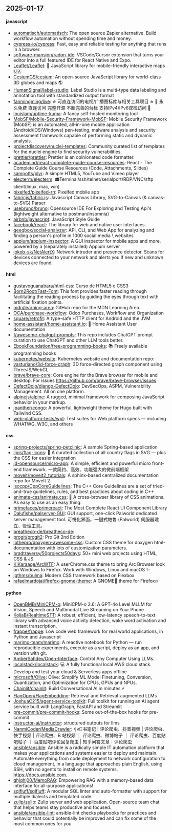 ## 2025-01-17

#### javascript
* [automatisch/automatisch](https://github.com/automatisch/automatisch): The open source Zapier alternative. Build workflow automation without spending time and money.
* [cypress-io/cypress](https://github.com/cypress-io/cypress): Fast, easy and reliable testing for anything that runs in a browser.
* [software-mansion/radon-ide](https://github.com/software-mansion/radon-ide): VSCode/Cursor extension that turns your editor into a full featured IDE for React Native and Expo.
* [Leaflet/Leaflet](https://github.com/Leaflet/Leaflet): 🍃 JavaScript library for mobile-friendly interactive maps 🇺🇦
* [CesiumGS/cesium](https://github.com/CesiumGS/cesium): An open-source JavaScript library for world-class 3D globes and maps 🌎
* [HumanSignal/label-studio](https://github.com/HumanSignal/label-studio): Label Studio is a multi-type data labeling and annotation tool with standardized output format
* [fanmingming/live](https://github.com/fanmingming/live): ✯ 可直连访问的电视/广播图标库与相关工具项目 ✯ 🔕 永久免费 直连访问 完整开源 不断完善的台标 支持IPv4/IPv6双栈访问 🔕
* [louislam/uptime-kuma](https://github.com/louislam/uptime-kuma): A fancy self-hosted monitoring tool
* [MobSF/Mobile-Security-Framework-MobSF](https://github.com/MobSF/Mobile-Security-Framework-MobSF): Mobile Security Framework (MobSF) is an automated, all-in-one mobile application (Android/iOS/Windows) pen-testing, malware analysis and security assessment framework capable of performing static and dynamic analysis.
* [projectdiscovery/nuclei-templates](https://github.com/projectdiscovery/nuclei-templates): Community curated list of templates for the nuclei engine to find security vulnerabilities.
* [prettier/prettier](https://github.com/prettier/prettier): Prettier is an opinionated code formatter.
* [academind/react-complete-guide-course-resources](https://github.com/academind/react-complete-guide-course-resources): React - The Complete Guide Course Resources (Code, Attachments, Slides)
* [sampotts/plyr](https://github.com/sampotts/plyr): A simple HTML5, YouTube and Vimeo player
* [electerm/electerm](https://github.com/electerm/electerm): 📻Terminal/ssh/telnet/serialport/RDP/VNC/sftp client(linux, mac, win)
* [pixelfed/pixelfed-rn](https://github.com/pixelfed/pixelfed-rn): Pixelfed mobile app
* [fabricjs/fabric.js](https://github.com/fabricjs/fabric.js): Javascript Canvas Library, SVG-to-Canvas (& canvas-to-SVG) Parser
* [usebruno/bruno](https://github.com/usebruno/bruno): Opensource IDE For Exploring and Testing Api's (lightweight alternative to postman/insomnia)
* [airbnb/javascript](https://github.com/airbnb/javascript): JavaScript Style Guide
* [facebook/react](https://github.com/facebook/react): The library for web and native user interfaces.
* [qeeqbox/social-analyzer](https://github.com/qeeqbox/social-analyzer): API, CLI, and Web App for analyzing and finding a person's profile in 1000 social media \ websites
* [appium/appium-inspector](https://github.com/appium/appium-inspector): A GUI inspector for mobile apps and more, powered by a (separately installed) Appium server
* [jokob-sk/NetAlertX](https://github.com/jokob-sk/NetAlertX): Network intruder and presence detector. Scans for devices connected to your network and alerts you if new and unknown devices are found.

#### html
* [gustavoguanabara/html-css](https://github.com/gustavoguanabara/html-css): Curso de HTML5 e CSS3
* [Born2Root/Fast-Font](https://github.com/Born2Root/Fast-Font): This font provides faster reading through facilitating the reading process by guiding the eyes through text with artificial fixation points.
* [mdn/learning-area](https://github.com/mdn/learning-area): GitHub repo for the MDN Learning Area.
* [OCA/purchase-workflow](https://github.com/OCA/purchase-workflow): Odoo Purchases, Workflow and Organization
* [square/retrofit](https://github.com/square/retrofit): A type-safe HTTP client for Android and the JVM
* [home-assistant/home-assistant.io](https://github.com/home-assistant/home-assistant.io): 📘 Home Assistant User documentation
* [f/awesome-chatgpt-prompts](https://github.com/f/awesome-chatgpt-prompts): This repo includes ChatGPT prompt curation to use ChatGPT and other LLM tools better.
* [EbookFoundation/free-programming-books](https://github.com/EbookFoundation/free-programming-books): 📚 Freely available programming books
* [kubernetes/website](https://github.com/kubernetes/website): Kubernetes website and documentation repo:
* [vasturiano/3d-force-graph](https://github.com/vasturiano/3d-force-graph): 3D force-directed graph component using ThreeJS/WebGL
* [brave/brave-core](https://github.com/brave/brave-core): Core engine for the Brave browser for mobile and desktop. For issues https://github.com/brave/brave-browser/issues
* [DefectDojo/django-DefectDojo](https://github.com/DefectDojo/django-DefectDojo): DevSecOps, ASPM, Vulnerability Management. All on one platform.
* [alpinejs/alpine](https://github.com/alpinejs/alpine): A rugged, minimal framework for composing JavaScript behavior in your markup.
* [jpanther/congo](https://github.com/jpanther/congo): A powerful, lightweight theme for Hugo built with Tailwind CSS.
* [web-platform-tests/wpt](https://github.com/web-platform-tests/wpt): Test suites for Web platform specs — including WHATWG, W3C, and others

#### css
* [spring-projects/spring-petclinic](https://github.com/spring-projects/spring-petclinic): A sample Spring-based application
* [lipis/flag-icons](https://github.com/lipis/flag-icons): 🎏 A curated collection of all country flags in SVG — plus the CSS for easier integration
* [jd-opensource/micro-app](https://github.com/jd-opensource/micro-app): A simple, efficient and powerful micro front-end framework. 一款简约、高效、功能强大的微前端框架
* [moveit/moveit2_tutorials](https://github.com/moveit/moveit2_tutorials): A sphinx-based centralized documentation repo for MoveIt 2
* [isocpp/CppCoreGuidelines](https://github.com/isocpp/CppCoreGuidelines): The C++ Core Guidelines are a set of tried-and-true guidelines, rules, and best practices about coding in C++
* [animate-css/animate.css](https://github.com/animate-css/animate.css): 🍿 A cross-browser library of CSS animations. As easy to use as an easy thing.
* [primefaces/primereact](https://github.com/primefaces/primereact): The Most Complete React UI Component Library
* [Dalufishe/palserver-GUI](https://github.com/Dalufishe/palserver-GUI): GUI support, one-click Palworld dedicated server management tool. 可視化界面，一鍵式帕魯 (Palworld) 伺服器建立、管理工具。
* [breatheco-de/breatheco-de](https://github.com/breatheco-de/breatheco-de): 
* [progit/progit2](https://github.com/progit/progit2): Pro Git 2nd Edition
* [jothepro/doxygen-awesome-css](https://github.com/jothepro/doxygen-awesome-css): Custom CSS theme for doxygen html-documentation with lots of customization parameters.
* [bradtraversy/50projects50days](https://github.com/bradtraversy/50projects50days): 50+ mini web projects using HTML, CSS & JS
* [KiKaraage/ArcWTF](https://github.com/KiKaraage/ArcWTF): A userChrome.css theme to bring Arc Browser look on Windows to Firefox. Work with Windows, Linux and macOS ✨
* [jgthms/bulma](https://github.com/jgthms/bulma): Modern CSS framework based on Flexbox
* [rafaelmardojai/firefox-gnome-theme](https://github.com/rafaelmardojai/firefox-gnome-theme): A GNOME👣 theme for Firefox🔥

#### python
* [OpenBMB/MiniCPM-o](https://github.com/OpenBMB/MiniCPM-o): MiniCPM-o 2.6: A GPT-4o Level MLLM for Vision, Speech and Multimodal Live Streaming on Your Phone
* [KoljaB/RealtimeSTT](https://github.com/KoljaB/RealtimeSTT): A robust, efficient, low-latency speech-to-text library with advanced voice activity detection, wake word activation and instant transcription.
* [frappe/frappe](https://github.com/frappe/frappe): Low code web framework for real world applications, in Python and Javascript
* [marimo-team/marimo](https://github.com/marimo-team/marimo): A reactive notebook for Python — run reproducible experiments, execute as a script, deploy as an app, and version with git.
* [AmberSahdev/Open-Interface](https://github.com/AmberSahdev/Open-Interface): Control Any Computer Using LLMs.
* [localstack/localstack](https://github.com/localstack/localstack): 💻 A fully functional local AWS cloud stack. Develop and test your cloud & Serverless apps offline
* [microsoft/Olive](https://github.com/microsoft/Olive): Olive: Simplify ML Model Finetuning, Conversion, Quantization, and Optimization for CPUs, GPUs and NPUs.
* [Chainlit/chainlit](https://github.com/Chainlit/chainlit): Build Conversational AI in minutes ⚡️
* [FlagOpen/FlagEmbedding](https://github.com/FlagOpen/FlagEmbedding): Retrieval and Retrieval-augmented LLMs
* [JoshuaC215/agent-service-toolkit](https://github.com/JoshuaC215/agent-service-toolkit): Full toolkit for running an AI agent service built with LangGraph, FastAPI and Streamlit
* [pre-commit/pre-commit-hooks](https://github.com/pre-commit/pre-commit-hooks): Some out-of-the-box hooks for pre-commit
* [instructor-ai/instructor](https://github.com/instructor-ai/instructor): structured outputs for llms
* [NanmiCoder/MediaCrawler](https://github.com/NanmiCoder/MediaCrawler): 小红书笔记 | 评论爬虫、抖音视频 | 评论爬虫、快手视频 | 评论爬虫、B 站视频 ｜ 评论爬虫、微博帖子 ｜ 评论爬虫、百度贴吧帖子 ｜ 百度贴吧评论回复爬虫 | 知乎问答文章｜评论爬虫
* [ansible/ansible](https://github.com/ansible/ansible): Ansible is a radically simple IT automation platform that makes your applications and systems easier to deploy and maintain. Automate everything from code deployment to network configuration to cloud management, in a language that approaches plain English, using SSH, with no agents to install on remote systems. https://docs.ansible.com.
* [qhjqhj00/MemoRAG](https://github.com/qhjqhj00/MemoRAG): Empowering RAG with a memory-based data interface for all-purpose applications!
* [sqlfluff/sqlfluff](https://github.com/sqlfluff/sqlfluff): A modular SQL linter and auto-formatter with support for multiple dialects and templated code.
* [zulip/zulip](https://github.com/zulip/zulip): Zulip server and web application. Open-source team chat that helps teams stay productive and focused.
* [ansible/ansible-lint](https://github.com/ansible/ansible-lint): ansible-lint checks playbooks for practices and behavior that could potentially be improved and can fix some of the most common ones for you
